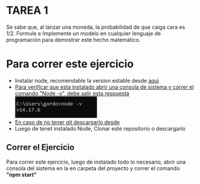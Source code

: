 <h1>TAREA 1</h1>
<p>Se sabe que, al lanzar una moneda, la probabilidad de que caiga
cara es 1/2. Formule e Implemente un modelo en cualquier
lenguaje de programación para demostrar este hecho
matemático.</p>

<h1>Para correr este ejercicio</h1>
<ul>
    <li>Instalar node, recomendable la version estable desde <a href="https://nodejs.org/es/">aqui</> </li>
    <li>Para verificar que esta instalado abrir una consola de sistema y correr el comando "Node -v", debe salir esta respuesta 
    <img src="./img/img1.png">
    </li>
    <li>En caso de no tener git descargarlo desde <a href="https://git-scm.com/downloads"></a></li>
    <li>Luego de tenet instalado Node, Clonar este repositorio o descargarlo</li>
</ul>

<h2>Correr el Ejercicio</h2>
<p>Para correr este ejercicio, luego de instalado todo lo necesario, abrir una consola del sistema en la en carpeta del proyecto y correr el comando <strong>"npm start"</strong></p>
